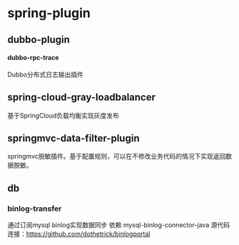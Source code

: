 # spring-plugin

## dubbo-plugin

#### dubbo-rpc-trace
Dubbo分布式日志输出插件


## spring-cloud-gray-loadbalancer
基于SpringCloud负载均衡实现灰度发布

## springmvc-data-filter-plugin

springmvc脱敏插件。基于配置规则，可以在不修改业务代码的情况下实现返回数据脱敏。

## db

### binlog-transfer
通过订阅mysql binlog实现数据同步
依赖 mysql-binlog-connector-java
源代码连接：https://github.com/dothetrick/binlogportal
